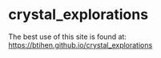 # crystal_explorations

The best use of this site is found at: https://btihen.github.io/crystal_explorations
